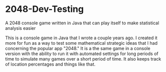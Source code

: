 # 2048-Dev-Testing
A 2048 console game written in Java that can play itself to make statistical analysis easier

This is a console game in Java that I wrote a couple years ago. I created it more for fun as a way to test some mathematical strategic ideas that I had concerning the popular app "2048." It is a the same game in a console version with the ability to run it with automated settings for long periods of time to simulate many games over a short period of time. It also keeps track of location percentages and things like that.
